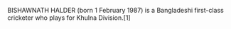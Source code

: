 BISHAWNATH HALDER (born 1 February 1987) is a Bangladeshi first-class cricketer who plays for Khulna Division.[1]
